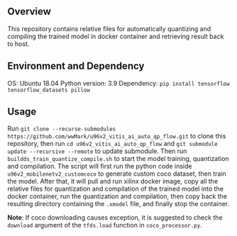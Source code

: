 ## Overview
This repository contains relative files for automatically quantizing and compiling the trained model in docker container
and retrieving result back to host.

## Environment and Dependency
OS: Ubuntu 18.04
Python version: 3.9
Dependency: ```pip install tensorflow tensorflow_datasets pillow```

## Usage
Run ```git clone --recurse-submodules https://github.com/wwMark/u96v2_vitis_ai_auto_qp_flow.git``` to clone this repository, then run ```cd u96v2_vitis_ai_auto_qp_flow``` and ```git submodule update --recursive --remote``` to update submodule.
Then run ```buildds_train_quantize_compile.sh``` to start the model training, quantization and compilation. The script will first run the python code inside ```u96v2_mobilenetv2_customcoco``` to generate custom coco dataset, then train the model. After that, it will pull and run xilinx docker image, copy all the relative files for quantization and compilation of the trained model into the docker container, run the quantization and compilation, then copy back the resulting directory containing the ```.xmodel``` file, and finally stop the container.

**Note**: If coco downloading causes exception, it is suggested to check the ```download``` argument of the ```tfds.load``` function in ```coco_processor.py```.
